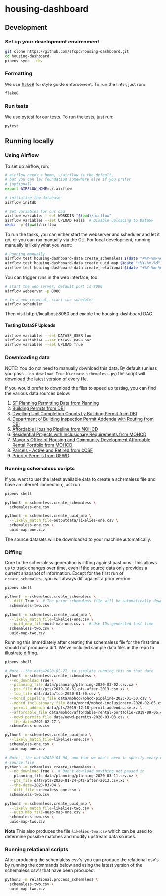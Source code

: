 # housing-dashboard

## Development

### Set up your development environment

```sh
git clone https://github.com/sfcpc/housing-dashboard.git
cd housing-dashboard
pipenv sync --dev
```
### Formatting

We use [flake8](https://flake8.pycqa.org/en/latest/) for style guide
enforcement. To run the linter, just run:

```sh
flake8
```

### Run tests

We use [pytest](https://docs.pytest.org/) for our tests. To run the tests, just
run:

```sh
pytest
```

## Running locally

### Using Airflow

To set up airflow, run:

```sh
# airflow needs a home, ~/airflow is the default,
# but you can lay foundation somewhere else if you prefer
# (optional)
export AIRFLOW_HOME=./.airflow

# initialize the database
airflow initdb

# Set variables for our dag
airflow variables --set WORKDIR "$(pwd)/airflow"
airflow variables --set UPLOAD False  # Disable uploading to DataSF
mkdir -p $(pwd)/airflow
```

To run the tasks, you can either start the webserver and scheduler and
let it go, or you can run manually via the CLI. For local development,
running manually is likely what you want:

```sh
# Running manually
airflow test housing-dashboard-data create_schemaless $(date "+%Y-%m-%d")
airflow test housing-dashboard-data create_uuid_map $(date "+%Y-%m-%d")
airflow test housing-dashboard-data create_relational $(date "+%Y-%m-%d")
```

You can trigger runs in the web interface, too:

```sh
# start the web server, default port is 8080
airflow webserver -p 8080

# In a new terminal, start the scheduler
airflow scheduler
```

Then visit http://localhost:8080 and enable the housing-dashboard DAG.

#### Testing DataSF Uploads

```sh
airflow variables --set DATASF_USER foo
airflow variables --set DATASF_PASS bar
airflow variables --set UPLOAD True
```

### Downloading data

NOTE: You do not need to manually download this data. By default (unless you
pass `--no_download True` to `create_schemaless.py`) the script will download
the latest version of every file.

If you would prefer to download the files to speed up testing, you can find
the various data sources below:

1. [SF Planning Permitting Data from Planning](https://data.sfgov.org/Housing-and-Buildings/SF-Planning-Permitting-Data/kncr-c6jw)
1. [Building Permits from DBI](https://data.sfgov.org/Housing-and-Buildings/Building-Permits/i98e-djp9)
1. [Dwelling Unit Completion Counts by Building Permit from DBI](https://data.sfgov.org/Housing-and-Buildings/Dwelling-Unit-Completion-Counts-by-Building-Permit/j67f-aayr)
1. [Department of Building Inspection Permit Addenda with Routing from DBI](https://data.sfgov.org/Housing-and-Buildings/Department-of-Building-Inspection-Permit-Addenda-w/87xy-gk8d)
1. [Affordable Housing Pipeline from MOHCD](https://data.sfgov.org/Housing-and-Buildings/Affordable-Housing-Pipeline/aaxw-2cb8)
1. [Residential Projects with Inclusionary Requirements from MOHCD](https://data.sfgov.org/Housing-and-Buildings/Residential-Projects-With-Inclusionary-Requirement/nj3x-rw36)
1. [Mayor's Office of Housing and Community Development Affordable Rental Portfolio from MOHCD](https://data.sfgov.org/Housing-and-Buildings/Mayor-s-Office-of-Housing-and-Community-Developmen/9rdx-httc)
1. [Parcels - Active and Retired from CCSF](https://data.sfgov.org/Geographic-Locations-and-Boundaries/Parcels-Active-and-Retired/acdm-wktn)
1. [Priority Permits from OEWD](https://data.sfgov.org/dataset/Priority-Permits/336t-bzzm)

### Running schemaless scripts

If you want to use the latest available data to create a schemaless file and
have an internet connection, just run

```sh
pipenv shell

python3 -m schemaless.create_schemaless \
  schemaless-one.csv

python3 -m schemaless.create_uuid_map \
  --likely_match_file=outputdata/likelies-one.csv \
  schemaless-one.csv \
  uuid-map-one.csv
```

The source datasets will be downloaded to your machine automatically.

### Diffing

Core to the schemaless generation is diffing against past runs. This allows
us to track changes over time, even if the source data only provides a current
snapshot of information. Except for the first run of `create_schemaless`, you
will always diff against a prior version.

```sh
pipenv shell

python3 -m schemaless.create_schemaless \
  --diff True \  # The prior schemaless file will be automatically downloaded
  schemaless-two.csv

python3 -m schemaless.create_uuid_map \
  --likely_match_file=likelies-one.csv \
  --uuid_map_file=uuid-map-one.csv \  # Use IDs generated last time
  schemaless-two.csv \
  uuid-map-two.csv
```

Running this immediately after creating the schemaless file for the first time
should not produce a diff. We've included sample data files in the repo to
illustrate diffing.

```sh
pipenv shell

# Note --the-date=2020-02-27, to simulate running this on that date
python3 -m schemaless.create_schemaless \
  --no_download True \
  --planning_file data/planning/planning-2020-03-02.csv.xz \
  --pts_file data/pts/2019-10-31-pts-after-2013.csv.xz \
  --tco_file data/data/tco-2020-01-30.csv \
  --mohcd_pipeline_file data/mohcd/mohcd-pipeline-2020-01-30.csv \
  --mohcd_inclusionary_file data/mohcd/mohcd-inclusionary-2020-02-05.csv \
  --permit_addenda data/pts/2019-12-18-permit-addenda.csv.xz \
  --affordable_file data/mohcd/affordable-rental-portfolio-2019-09-06.csv \
  --oewd_permits_file data/oewd-permits-2020-03-03.csv \
  --the-date=2020-02-27 \
  schemaless-one.csv

python3 -m schemaless.create_uuid_map \
  --likely_match_file=likelies-one.csv \
  schemaless-one.csv \
  uuid-map-one.csv

# Note --the-date=2020-03-04, and that we don't need to specify every data
# source file
python3 -m schemaless.create_schemaless \
  --no_download True \  # Don't download anything not passed in
  --planning_file data/planning/planning-2020-03-11.csv.xz \
  --pts_file data/pts/2020-01-24-pts-after-2013.csv.xz \
  --the-date=2020-03-04 \
  --diff_file schemaless-one.csv \
  schemaless-two.csv

python3 -m schemaless.create_uuid_map \
  --likely_match_file=likelies-two.csv \
  --uuid_map_file=uuid-map-one.csv \
  schemaless-two.csv \
  uuid-map-two.csv
```

**Note** This also produces the file `likelies-two.csv` which can be used to determine
possible matches and modify upstream data sources.

### Running relational scripts

After producing the schemaless csv's, you can produce the relational csv's by running
the commands below and using the latest version of the schemaless csv's that have
been produced:

```sh
python3 -m relational.process_schemaless \
  schemaless-two.csv \
  uuid-map-two.csv
```
